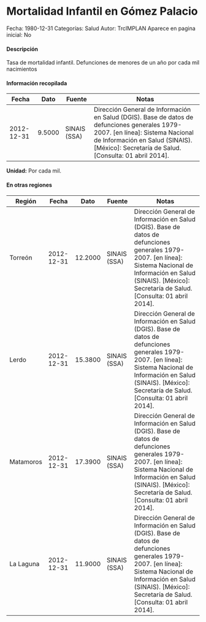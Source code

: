 Mortalidad Infantil en Gómez Palacio
=====

Fecha: 1980-12-31
Categorías: Salud
Autor: TrcIMPLAN
Aparece en pagina inicial: No

#### Descripción

Tasa de mortalidad infantil. Defunciones de menores de un año por cada mil nacimientos

#### Información recopilada

<table class="table table-hover table-bordered matriz">
<thead>
<tr>
<th>Fecha</th>
<th>Dato</th>
<th>Fuente</th>
<th>Notas</th>
</tr>
</thead>
<tbody>
<tr>
<td>2012-12-31</td>
<td class="derecha">9.5000</td>
<td>SINAIS (SSA)</td>
<td>Dirección General de Información en Salud (DGIS). Base de datos de defunciones generales 1979-2007. [en línea]: Sistema Nacional de Información en Salud (SINAIS). [México]: Secretaría de Salud. <http://www.sinais.salud.gob.mx> [Consulta: 01 abril 2014].</td>
</tr>
</tbody>
</table>

<b>Unidad:</b> Por cada mil.




#### En otras regiones

<table class="table table-hover table-bordered matriz">
<thead>
<tr>
<th>Región</th>
<th>Fecha</th>
<th>Dato</th>
<th>Fuente</th>
<th>Notas</th>
</tr>
</thead>
<tbody>
<tr>
<td>Torreón</td>
<td>2012-12-31</td>
<td class="derecha">12.2000</td>
<td>SINAIS (SSA)</td>
<td>Dirección General de Información en Salud (DGIS). Base de datos de defunciones generales 1979-2007. [en línea]: Sistema Nacional de Información en Salud (SINAIS). [México]: Secretaría de Salud. <http://www.sinais.salud.gob.mx> [Consulta: 01 abril 2014].</td>
</tr>
<tr>
<td>Lerdo</td>
<td>2012-12-31</td>
<td class="derecha">15.3800</td>
<td>SINAIS (SSA)</td>
<td>Dirección General de Información en Salud (DGIS). Base de datos de defunciones generales 1979-2007. [en línea]: Sistema Nacional de Información en Salud (SINAIS). [México]: Secretaría de Salud. <http://www.sinais.salud.gob.mx> [Consulta: 01 abril 2014].</td>
</tr>
<tr>
<td>Matamoros</td>
<td>2012-12-31</td>
<td class="derecha">17.3900</td>
<td>SINAIS (SSA)</td>
<td>Dirección General de Información en Salud (DGIS). Base de datos de defunciones generales 1979-2007. [en línea]: Sistema Nacional de Información en Salud (SINAIS). [México]: Secretaría de Salud. <http://www.sinais.salud.gob.mx> [Consulta: 01 abril 2014].</td>
</tr>
<tr>
<td>La Laguna</td>
<td>2012-12-31</td>
<td class="derecha">11.9000</td>
<td>SINAIS (SSA)</td>
<td>Dirección General de Información en Salud (DGIS). Base de datos de defunciones generales 1979-2007. [en línea]: Sistema Nacional de Información en Salud (SINAIS). [México]: Secretaría de Salud. <http://www.sinais.salud.gob.mx> [Consulta: 01 abril 2014].</td>
</tr>
</tbody>
</table>

